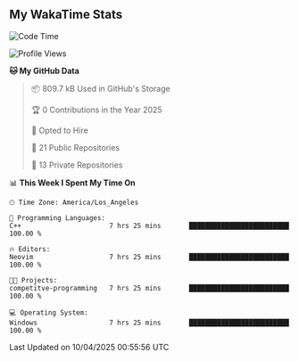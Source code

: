 ## My WakaTime Stats
<!--START_SECTION:waka-->
![Code Time](http://img.shields.io/badge/Code%20Time-221%20hrs%2055%20mins-blue)

![Profile Views](http://img.shields.io/badge/Profile%20Views-0-blue)

**🐱 My GitHub Data** 

> 📦 809.7 kB Used in GitHub's Storage 
 > 
> 🏆 0 Contributions in the Year 2025
 > 
> 💼 Opted to Hire
 > 
> 📜 21 Public Repositories 
 > 
> 🔑 13 Private Repositories 
 > 
📊 **This Week I Spent My Time On** 

```text
🕑︎ Time Zone: America/Los_Angeles

💬 Programming Languages: 
C++                      7 hrs 25 mins       █████████████████████████   100.00 % 

🔥 Editors: 
Neovim                   7 hrs 25 mins       █████████████████████████   100.00 % 

🐱‍💻 Projects: 
competitve-programming   7 hrs 25 mins       █████████████████████████   100.00 % 

💻 Operating System: 
Windows                  7 hrs 25 mins       █████████████████████████   100.00 % 
```


 Last Updated on 10/04/2025 00:55:56 UTC
<!--END_SECTION:waka-->
